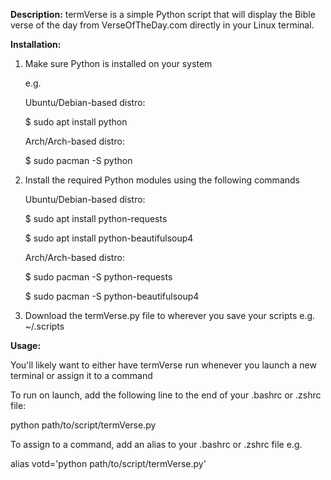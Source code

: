 **Description:**
termVerse is a simple Python script that will display the Bible verse of the day from VerseOfTheDay.com directly in your Linux terminal.

**Installation:**
  1. Make sure Python is installed on your system

      e.g.

     Ubuntu/Debian-based distro:

     $ sudo apt install python

  
     Arch/Arch-based distro:
  
     $ sudo pacman -S python
  
  3. Install the required Python modules using the following commands

     Ubuntu/Debian-based distro:

     $ sudo apt install python-requests

     $ sudo apt install python-beautifulsoup4

  
  
     Arch/Arch-based distro:

     $ sudo pacman -S python-requests

     $ sudo pacman -S python-beautifulsoup4

   5. Download the termVerse.py file to wherever you save your scripts e.g. ~/.scripts

**Usage:**
  
  You'll likely want to either have termVerse run whenever you launch a new terminal or assign it to a command

  To run on launch, add the following line to the end of your .bashrc or .zshrc file:
 
  python path/to/script/termVerse.py

  To assign to a command, add an alias to your .bashrc or .zshrc file
  e.g.
  
  alias votd='python path/to/script/termVerse.py'
